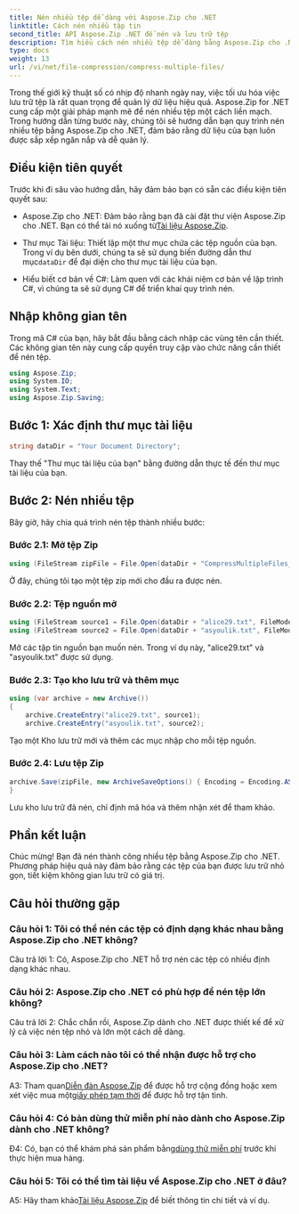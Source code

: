 ```yaml
---
title: Nén nhiều tệp dễ dàng với Aspose.Zip cho .NET
linktitle: Cách nén nhiều tập tin
second_title: API Aspose.Zip .NET để nén và lưu trữ tệp
description: Tìm hiểu cách nén nhiều tệp dễ dàng bằng Aspose.Zip cho .NET. Tối ưu hóa việc lưu trữ và nâng cao khả năng quản lý tệp với hướng dẫn toàn diện này.
type: docs
weight: 13
url: /vi/net/file-compression/compress-multiple-files/
---
```

Trong thế giới kỹ thuật số có nhịp độ nhanh ngày nay, việc tối ưu hóa việc lưu trữ tệp là rất quan trọng để quản lý dữ liệu hiệu quả. Aspose.Zip for .NET cung cấp một giải pháp mạnh mẽ để nén nhiều tệp một cách liền mạch. Trong hướng dẫn từng bước này, chúng tôi sẽ hướng dẫn bạn quy trình nén nhiều tệp bằng Aspose.Zip cho .NET, đảm bảo rằng dữ liệu của bạn luôn được sắp xếp ngăn nắp và dễ quản lý.

## Điều kiện tiên quyết

Trước khi đi sâu vào hướng dẫn, hãy đảm bảo bạn có sẵn các điều kiện tiên quyết sau:

-  Aspose.Zip cho .NET: Đảm bảo rằng bạn đã cài đặt thư viện Aspose.Zip cho .NET. Bạn có thể tải nó xuống từ[Tài liệu Aspose.Zip](https://reference.aspose.com/zip/net/).

-  Thư mục Tài liệu: Thiết lập một thư mục chứa các tệp nguồn của bạn. Trong ví dụ bên dưới, chúng ta sẽ sử dụng biến đường dẫn thư mục`dataDir` để đại diện cho thư mục tài liệu của bạn.

- Hiểu biết cơ bản về C#: Làm quen với các khái niệm cơ bản về lập trình C#, vì chúng ta sẽ sử dụng C# để triển khai quy trình nén.

## Nhập không gian tên

Trong mã C# của bạn, hãy bắt đầu bằng cách nhập các vùng tên cần thiết. Các không gian tên này cung cấp quyền truy cập vào chức năng cần thiết để nén tệp.

```csharp
using Aspose.Zip;
using System.IO;
using System.Text;
using Aspose.Zip.Saving;
```

## Bước 1: Xác định thư mục tài liệu

```csharp
string dataDir = "Your Document Directory";
```

Thay thế "Thư mục tài liệu của bạn" bằng đường dẫn thực tế đến thư mục tài liệu của bạn.

## Bước 2: Nén nhiều tệp

Bây giờ, hãy chia quá trình nén tệp thành nhiều bước:

### Bước 2.1: Mở tệp Zip

```csharp
using (FileStream zipFile = File.Open(dataDir + "CompressMultipleFiles_out.zip", FileMode.Create))
```

Ở đây, chúng tôi tạo một tệp zip mới cho đầu ra được nén.

### Bước 2.2: Tệp nguồn mở

```csharp
using (FileStream source1 = File.Open(dataDir + "alice29.txt", FileMode.Open, FileAccess.Read))
using (FileStream source2 = File.Open(dataDir + "asyoulik.txt", FileMode.Open, FileAccess.Read))
```

Mở các tập tin nguồn bạn muốn nén. Trong ví dụ này, "alice29.txt" và "asyoulik.txt" được sử dụng.

### Bước 2.3: Tạo kho lưu trữ và thêm mục

```csharp
using (var archive = new Archive())
{
    archive.CreateEntry("alice29.txt", source1);
    archive.CreateEntry("asyoulik.txt", source2);
```

Tạo một Kho lưu trữ mới và thêm các mục nhập cho mỗi tệp nguồn.

### Bước 2.4: Lưu tệp Zip

```csharp
archive.Save(zipFile, new ArchiveSaveOptions() { Encoding = Encoding.ASCII, ArchiveComment = "There are two poems from Canterbury corpus" });
}
```

Lưu kho lưu trữ đã nén, chỉ định mã hóa và thêm nhận xét để tham khảo.

## Phần kết luận

Chúc mừng! Bạn đã nén thành công nhiều tệp bằng Aspose.Zip cho .NET. Phương pháp hiệu quả này đảm bảo rằng các tệp của bạn được lưu trữ nhỏ gọn, tiết kiệm không gian lưu trữ có giá trị.

## Câu hỏi thường gặp

### Câu hỏi 1: Tôi có thể nén các tệp có định dạng khác nhau bằng Aspose.Zip cho .NET không?

Câu trả lời 1: Có, Aspose.Zip cho .NET hỗ trợ nén các tệp có nhiều định dạng khác nhau.

### Câu hỏi 2: Aspose.Zip cho .NET có phù hợp để nén tệp lớn không?

Câu trả lời 2: Chắc chắn rồi, Aspose.Zip dành cho .NET được thiết kế để xử lý cả việc nén tệp nhỏ và lớn một cách dễ dàng.

### Câu hỏi 3: Làm cách nào tôi có thể nhận được hỗ trợ cho Aspose.Zip cho .NET?

 A3: Tham quan[Diễn đàn Aspose.Zip](https://forum.aspose.com/c/zip/37) để được hỗ trợ cộng đồng hoặc xem xét việc mua một[giấy phép tạm thời](https://purchase.aspose.com/temporary-license/) để được hỗ trợ tận tình.

### Câu hỏi 4: Có bản dùng thử miễn phí nào dành cho Aspose.Zip dành cho .NET không?

 Đ4: Có, bạn có thể khám phá sản phẩm bằng[dùng thử miễn phí](https://releases.aspose.com/zip/net) trước khi thực hiện mua hàng.

### Câu hỏi 5: Tôi có thể tìm tài liệu về Aspose.Zip cho .NET ở đâu?

 A5: Hãy tham khảo[Tài liệu Aspose.Zip](https://reference.aspose.com/zip/net/) để biết thông tin chi tiết và ví dụ.